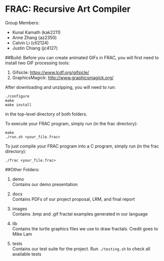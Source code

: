 # FRAC: Recursive Art Compiler

Group Members:
- Kunal Kamath (kak2211)
- Anne Zhang (az2350)
- Calvin Li (ctl2124)
- Justin Chiang (jc4127)


##Build:
Before you can create animated GIFs in FRAC, you will first need to install two GIF processing tools:

  1. Gifsicle: https://www.lcdf.org/gifsicle/
  2. GraphicsMagick: http://www.graphicsmagick.org/


After downloading and unzipping, you will need to run:

  `./configure`  
  `make`  
  `make install`  

in the top-level directory of both folders.  



To execute your FRAC program, simply run (in the frac directory):

  `make`  
  `./run.sh <your_file.frac>`  

To just compile your FRAC program into a C program, simply run (in the frac directory):

  `./frac <your_file.frac>`  


##Other Folders:

1. demo  
Contains our demo presentation

2. docs  
Contains PDFs of our project proposal, LRM, and final report

3. images  
Contains .bmp and .gif fractal examples generated in our language

4. lib  
Contains the turtle graphics files we use to draw fractals. Credit goes to Mike Lam

5. tests  
Contains our test suite for the project. Run `./testing.sh` to check all available tests
